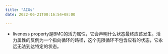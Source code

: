 ```yaml
---
title: "AIGs"
date: 2022-06-21T00:16:54+08:00

---
```


-   liveness property是BMC的活力属性，它会声明什么状态最终应该发生。活力属性的反例为一个指向循环的路径，这个无限循环不包含应有的状态，它永远无法到达特定的状态。
